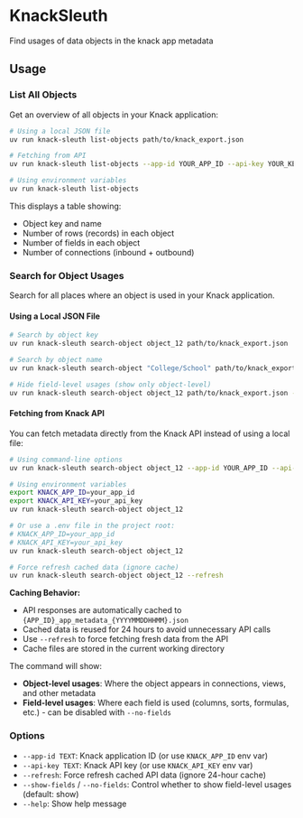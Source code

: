 # KnackSleuth
Find usages of data objects in the knack app metadata

## Usage

### List All Objects

Get an overview of all objects in your Knack application:

```bash
# Using a local JSON file
uv run knack-sleuth list-objects path/to/knack_export.json

# Fetching from API
uv run knack-sleuth list-objects --app-id YOUR_APP_ID --api-key YOUR_KEY

# Using environment variables
uv run knack-sleuth list-objects
```

This displays a table showing:
- Object key and name
- Number of rows (records) in each object
- Number of fields in each object
- Number of connections (inbound + outbound)

### Search for Object Usages

Search for all places where an object is used in your Knack application.

#### Using a Local JSON File

```bash
# Search by object key
uv run knack-sleuth search-object object_12 path/to/knack_export.json

# Search by object name
uv run knack-sleuth search-object "College/School" path/to/knack_export.json

# Hide field-level usages (show only object-level)
uv run knack-sleuth search-object object_12 path/to/knack_export.json --no-fields
```

#### Fetching from Knack API

You can fetch metadata directly from the Knack API instead of using a local file:

```bash
# Using command-line options
uv run knack-sleuth search-object object_12 --app-id YOUR_APP_ID --api-key YOUR_API_KEY

# Using environment variables
export KNACK_APP_ID=your_app_id
export KNACK_API_KEY=your_api_key
uv run knack-sleuth search-object object_12

# Or use a .env file in the project root:
# KNACK_APP_ID=your_app_id
# KNACK_API_KEY=your_api_key
uv run knack-sleuth search-object object_12

# Force refresh cached data (ignore cache)
uv run knack-sleuth search-object object_12 --refresh
```

**Caching Behavior:**
- API responses are automatically cached to `{APP_ID}_app_metadata_{YYYYMMDDHHMM}.json`
- Cached data is reused for 24 hours to avoid unnecessary API calls
- Use `--refresh` to force fetching fresh data from the API
- Cache files are stored in the current working directory

The command will show:
- **Object-level usages**: Where the object appears in connections, views, and other metadata
- **Field-level usages**: Where each field is used (columns, sorts, formulas, etc.) - can be disabled with `--no-fields`

### Options

- `--app-id TEXT`: Knack application ID (or use `KNACK_APP_ID` env var)
- `--api-key TEXT`: Knack API key (or use `KNACK_API_KEY` env var)
- `--refresh`: Force refresh cached API data (ignore 24-hour cache)
- `--show-fields` / `--no-fields`: Control whether to show field-level usages (default: show)
- `--help`: Show help message
